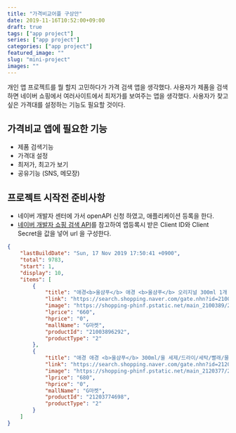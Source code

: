```yaml
---
title: "가격비교어플 구상안"
date: 2019-11-16T10:52:00+09:00
draft: true
tags: ["app project"]
series: ["app project"]
categories: ["app project"]
featured_image: ""
slug: "mini-project"
images: ""
---
```


개인 앱 프로젝트를 뭘 할지 고민하다가 가격 검색 앱을 생각했다. 
사용자가 제품을 검색하면 네이버 쇼핑에서 여러사이트에서 최저가를 보여주는 앱을 생각했다.
사용자가 찾고 싶은 가격대를 설정하는 기능도 필요할 것이다.

## 가격비교 앱에 필요한 기능
- 제품 검색기능
- 가격대 설정
- 최저가, 최고가 보기
- 공유기능 (SNS, 메모장)

## 프로젝트 시작전 준비사항 
- 네이버 개발자 센터에 가서 openAPI 신청 하였고, 애플리케이션 등록을 한다.
- [네이버 개발자 쇼핑 검색 API](https://developers.naver.com/docs/search/shopping/)를 참고하여 앱등록시 받은 Client ID와 Client Secret을 값을 넣어 url 을 구성한다.

```json
{
    "lastBuildDate": "Sun, 17 Nov 2019 17:50:41 +0900",
    "total": 9783,
    "start": 1,
    "display": 10,
    "items": [
        {
            "title": "애경<b>울샴푸</b> 애경 <b>울샴푸</b> 오리지널 300ml 1개 / 니트 캐시미어",
            "link": "https://search.shopping.naver.com/gate.nhn?id=21003896292",
            "image": "https://shopping-phinf.pstatic.net/main_2100389/21003896292.jpg",
            "lprice": "660",
            "hprice": "0",
            "mallName": "G마켓",
            "productId": "21003896292",
            "productType": "2"
        },
        {
            "title": "애경 애경 <b>울샴푸</b> 300ml/울 세제/드라이/세탁/빨래/물",
            "link": "https://search.shopping.naver.com/gate.nhn?id=21203774698",
            "image": "https://shopping-phinf.pstatic.net/main_2120377/21203774698.jpg",
            "lprice": "680",
            "hprice": "0",
            "mallName": "G마켓",
            "productId": "21203774698",
            "productType": "2"
        }
    ]
}
```
